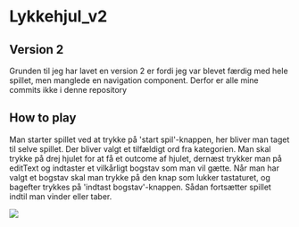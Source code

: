 # Lykkehjul_v2

## Version 2
Grunden til jeg har lavet en version 2 er fordi jeg var blevet færdig med hele spillet, men manglede en navigation component. 
Derfor er alle mine commits ikke i denne repository

## How to play
Man starter spillet ved at trykke på 'start spil'-knappen, her bliver man taget til selve spillet. Der bliver valgt et tilfældigt ord fra kategorien.
Man skal trykke på drej hjulet for at få et outcome af hjulet, dernæst trykker man på editText og indtaster et vilkårligt bogstav som man vil gætte. Når man har valgt et bogstav skal man trykke på den knap som lukker tastaturet, og bagefter trykkes på 'indtast bogstav'-knappen. Sådan fortsætter spillet indtil man vinder eller taber.

![](/Users/numanbashir/Desktop/lykkehjul.png)


